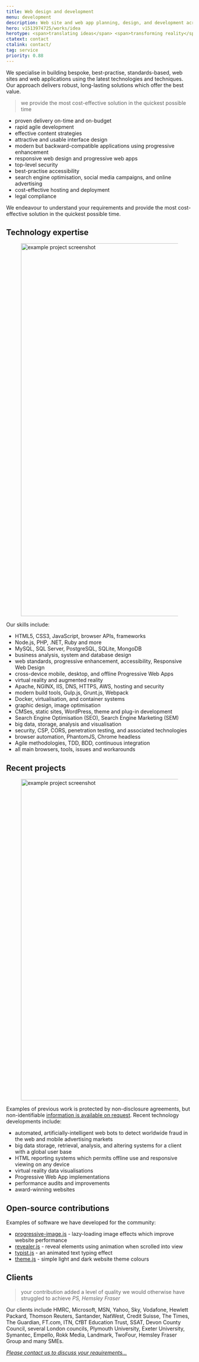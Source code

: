 ```yaml
---
title: Web design and development
menu: development
description: Web site and web app planning, design, and development across all desktop and mobile platforms.
hero: v1513974725/works/idea
herotype: <span>translating ideas</span> <span>transforming reality</span>
ctatext: contact
ctalink: contact/
tag: service
priority: 0.88
---
```


We specialise in building bespoke, best-practise, standards-based, web sites and web applications using the latest technologies and techniques. Our approach delivers robust, long-lasting solutions which offer the best value.

> we provide the most cost-effective solution in the quickest possible time

* proven delivery on-time and on-budget
* rapid agile development
* effective content strategies
* attractive and usable interface design
* modern but backward-compatible applications using progressive enhancement
* responsive web design and progressive web apps
* top-level security
* best-practise accessibility
* search engine optimisation, social media campaigns, and online advertising
* cost-effective hosting and deployment
* legal compliance

We endeavour to understand your requirements and provide the most cost-effective solution in the quickest possible time.


## Technology expertise

<figure data-revealer="right" data-href="[imagecdn]f_auto/v1554826608/works/content/empello-fraudscan" class="progressive replace inline">
  <img src="[imagecdn]f_auto,c_scale,w_50/v1554826608/works/content/empello-fraudscan" width="1172" height="1008" alt="example project screenshot" class="preview" />
</figure>

Our skills include:

* HTML5, CSS3, JavaScript, browser APIs, frameworks
* Node.js, PHP, .NET, Ruby and more
* MySQL, SQL Server, PostgreSQL, SQLite, MongoDB
* business analysis, system and database design
* web standards, progressive enhancement, accessibility, Responsive Web Design
* cross-device mobile, desktop, and offline Progressive Web Apps
* virtual reality and augmented reality
* Apache, NGINX, IIS, DNS, HTTPS, AWS, hosting and security
* modern build tools, Gulp.js, Grunt.js, Webpack
* Docker, virtualisation, and container systems
* graphic design, image optimisation
* CMSes, static sites, WordPress, theme and plug-in development
* Search Engine Optimisation (SEO), Search Engine Marketing (SEM)
* big data, storage, analysis and visualisation
* security, CSP, CORS, penetration testing, and associated technologies
* browser automation, PhantomJS, Chrome headless
* Agile methodologies, TDD, BDD, continuous integration
* all main browsers, tools, issues and workarounds


## Recent projects

<figure data-revealer="right" data-href="[imagecdn]f_auto/v1554826609/works/content/plymouth-university" class="progressive replace inline">
  <img src="[imagecdn]f_auto,c_scale,w_50/v1554826609/works/content/plymouth-university" width="1172" height="869" alt="example project screenshot" class="preview" />
</figure>

Examples of previous work is protected by non-disclosure agreements, but non-identifiable [information is available on request](([root]contact/)). Recent technology developments include:

* automated, artificially-intelligent web bots to detect worldwide fraud in the web and mobile advertising markets
* big data storage, retrieval, analysis, and altering systems for a client with a global user base
* HTML reporting systems which permits offline use and responsive viewing on any device
* virtual reality data visualisations
* Progressive Web App implementations
* performance audits and improvements
* award-winning websites


## Open-source contributions

Examples of software we have developed for the community:

* [progressive-image.js](https://github.com/craigbuckler/progressive-image.js) - lazy-loading image effects which improve website performance
* [revealer.js](https://github.com/craigbuckler/revealer.js) - reveal elements using animation when scrolled into view
* [typist.js](https://github.com/craigbuckler/typist.js) - an animated text typing effect
* [theme.js](https://github.com/craigbuckler/theme.js) - simple light and dark website theme colours


## Clients

> your contribution added a level of quality we would otherwise have struggled to achieve
<cite>PS, Hemsley Fraser</cite>

Our clients include HMRC, Microsoft, MSN, Yahoo, Sky, Vodafone, Hewlett Packard, Thomson Reuters, Santander, NatWest, Credit Suisse, The Times, The Guardian, FT.com, ITN, CfBT Education Trust, SSAT, Devon County Council, several London councils, Plymouth University, Exeter University, Symantec, Empello, Rokk Media, Landmark, TwoFour, Hemsley Fraser Group and many SMEs.

[*Please contact us to discuss your requirements&hellip;*]([root]contact/)
